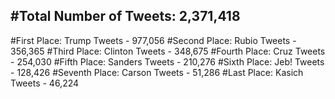 #Total Number of Tweets: 2,371,418 
---
#First Place: Trump Tweets - 977,056
#Second Place: Rubio Tweets - 356,365
#Third Place: Clinton Tweets - 348,675
#Fourth Place: Cruz Tweets - 254,030
#Fifth Place: Sanders Tweets - 210,276
#Sixth Place: Jeb! Tweets - 128,426
#Seventh Place: Carson Tweets - 51,286
#Last Place: Kasich Tweets - 46,224

